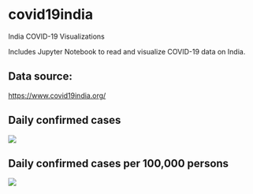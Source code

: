 # covid19india
India COVID-19 Visualizations

Includes Jupyter Notebook to read and visualize COVID-19 data on India.

## Data source: 
https://www.covid19india.org/

## Daily confirmed cases
![](plots/tree/main/daily_confirmed.png?raw=true)

## Daily confirmed cases per 100,000 persons
![](https://github.com/avkarmalkar/covid19india/tree/main/plots/daily_confirmed_perCapita.png?raw=true)
